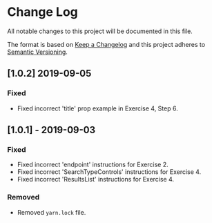 # Change Log
All notable changes to this project will be documented in this file.

The format is based on [Keep a Changelog](http://keepachangelog.com/) and this project adheres to [Semantic Versioning](http://semver.org/).

## [1.0.2] 2019-09-05
### Fixed
- Fixed incorrect 'title' prop example in Exercise 4, Step 6.

## [1.0.1] - 2019-09-03
### Fixed
- Fixed incorrect 'endpoint' instructions for Exercise 2.
- Fixed incorrect 'SearchTypeControls' instructions for Exercise 4.
- Fixed incorrect 'ResultsList' instructions for Exercise 4.

### Removed
- Removed `yarn.lock` file.
